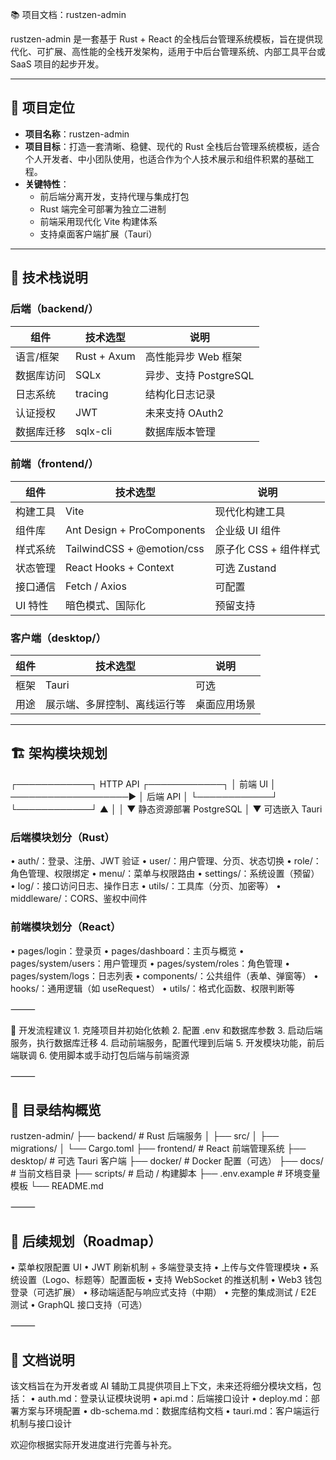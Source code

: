 📚 项目文档：rustzen-admin

rustzen-admin 是一套基于 Rust + React 的全栈后台管理系统模板，旨在提供现代化、可扩展、高性能的全栈开发架构，适用于中后台管理系统、内部工具平台或 SaaS 项目的起步开发。

---

## 📌 项目定位

- **项目名称**：rustzen-admin
- **项目目标**：打造一套清晰、稳健、现代的 Rust 全栈后台管理系统模板，适合个人开发者、中小团队使用，也适合作为个人技术展示和组件积累的基础工程。
- **关键特性**：
  - 前后端分离开发，支持代理与集成打包
  - Rust 端完全可部署为独立二进制
  - 前端采用现代化 Vite 构建体系
  - 支持桌面客户端扩展（Tauri）

---

## 🧱 技术栈说明

### 后端（backend/）

| 组件       | 技术选型    | 说明                  |
| ---------- | ----------- | --------------------- |
| 语言/框架  | Rust + Axum | 高性能异步 Web 框架   |
| 数据库访问 | SQLx        | 异步、支持 PostgreSQL |
| 日志系统   | tracing     | 结构化日志记录        |
| 认证授权   | JWT         | 未来支持 OAuth2       |
| 数据库迁移 | sqlx-cli    | 数据库版本管理        |

### 前端（frontend/）

| 组件     | 技术选型                   | 说明                  |
| -------- | -------------------------- | --------------------- |
| 构建工具 | Vite                       | 现代化构建工具        |
| 组件库   | Ant Design + ProComponents | 企业级 UI 组件        |
| 样式系统 | TailwindCSS + @emotion/css | 原子化 CSS + 组件样式 |
| 状态管理 | React Hooks + Context      | 可选 Zustand          |
| 接口通信 | Fetch / Axios              | 可配置                |
| UI 特性  | 暗色模式、国际化           | 预留支持              |

### 客户端（desktop/）

| 组件 | 技术选型                     | 说明         |
| ---- | ---------------------------- | ------------ |
| 框架 | Tauri                        | 可选         |
| 用途 | 展示端、多屏控制、离线运行等 | 桌面应用场景 |

---

## 🏗️ 架构模块规划

┌────────────┐ HTTP API ┌────────────┐
│ 前端 UI │ ───────────────────▶ │ 后端 API │
└────────────┘ └────────────┘
▲ │
│ ▼
静态资源部署 PostgreSQL
│
▼
可选嵌入 Tauri

### 后端模块划分（Rust）

• auth/：登录、注册、JWT 验证
• user/：用户管理、分页、状态切换
• role/：角色管理、权限绑定
• menu/：菜单与权限路由
• settings/：系统设置（预留）
• log/：接口访问日志、操作日志
• utils/：工具库（分页、加密等）
• middleware/：CORS、鉴权中间件

### 前端模块划分（React）

• pages/login：登录页
• pages/dashboard：主页与概览
• pages/system/users：用户管理页
• pages/system/roles：角色管理
• pages/system/logs：日志列表
• components/：公共组件（表单、弹窗等）
• hooks/：通用逻辑（如 useRequest）
• utils/：格式化函数、权限判断等

⸻

🚦 开发流程建议 1. 克隆项目并初始化依赖 2. 配置 .env 和数据库参数 3. 启动后端服务，执行数据库迁移 4. 启动前端服务，配置代理到后端 5. 开发模块功能，前后端联调 6. 使用脚本或手动打包后端与前端资源

⸻

## 📁 目录结构概览

rustzen-admin/
├── backend/ # Rust 后端服务
│ ├── src/
│ ├── migrations/
│ └── Cargo.toml
├── frontend/ # React 前端管理系统
├── desktop/ # 可选 Tauri 客户端
├── docker/ # Docker 配置（可选）
├── docs/ # 当前文档目录
├── scripts/ # 启动 / 构建脚本
├── .env.example # 环境变量模板
└── README.md

⸻

## 📌 后续规划（Roadmap）

• 菜单权限配置 UI
• JWT 刷新机制 + 多端登录支持
• 上传与文件管理模块
• 系统设置（Logo、标题等）配置面板
• 支持 WebSocket 的推送机制
• Web3 钱包登录（可选扩展）
• 移动端适配与响应式支持（中期）
• 完整的集成测试 / E2E 测试
• GraphQL 接口支持（可选）

⸻

## 📖 文档说明

该文档旨在为开发者或 AI 辅助工具提供项目上下文，未来还将细分模块文档，包括：
• auth.md：登录认证模块说明
• api.md：后端接口设计
• deploy.md：部署方案与环境配置
• db-schema.md：数据库结构文档
• tauri.md：客户端运行机制与接口设计

欢迎你根据实际开发进度进行完善与补充。
